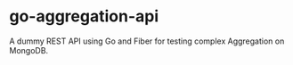 # go-aggregation-api

A dummy REST API using Go and Fiber for testing complex Aggregation on MongoDB.